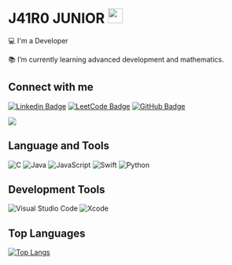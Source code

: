 # J41R0 JUNIOR <img src="https://github.com/TheDudeThatCode/TheDudeThatCode/blob/master/Assets/Earth.gif" width="30">

:computer: I'm a Developer

:books: I’m currently learning advanced development and mathematics.

## Connect with me

[![Linkedin Badge](https://img.shields.io/badge/LinkedIn-0077B5?style=for-the-badge&logo=linkedin&logoColor=white)](https://www.linkedin.com/in/jairo-júnior)
[![LeetCode Badge](https://img.shields.io/badge/LeetCode-FFA116?style=for-the-badge&logo=leetcode&logoColor=white)](https://leetcode.com/u/u7A1I33hcG/)
[![GitHub Badge](https://img.shields.io/badge/GitHub-100000?style=for-the-badge&logo=github&logoColor=white)](https://github.com/J41R0JUNIOR)

<a href="mailto:jairojunior@example.com"><img src="https://img.shields.io/badge/-Gmail-D14836?style=for-the-badge&logo=gmail&logoColor=white" target="_blank"></a>

## Language and Tools

![C](https://img.shields.io/badge/C-00599C?style=for-the-badge&logo=c&logoColor=white)
![Java](https://img.shields.io/badge/Java-007396?style=for-the-badge&logo=java&logoColor=white)
![JavaScript](https://img.shields.io/badge/JavaScript-323330?style=for-the-badge&logo=javascript&logoColor=F7DF1E)
![Swift](https://img.shields.io/badge/Swift-FA7343?style=for-the-badge&logo=swift&logoColor=white)
![Python](https://img.shields.io/badge/Python-3776AB?style=for-the-badge&logo=python&logoColor=white)

## Development Tools

![Visual Studio Code](https://img.shields.io/badge/Visual_Studio_Code-0078D4?style=for-the-badge&logo=visual%20studio%20code&logoColor=white)
![Xcode](https://img.shields.io/badge/Xcode-147EFB?style=for-the-badge&logo=xcode&logoColor=white)

## Top Languages

[![Top Langs](https://github-readme-stats.vercel.app/api/top-langs/?username=J41R0JUNIOR&layout=compact&hide=jupyter%20notebook,html,css)](https://github.com/J41R0JUNIOR/github-readme-stats)
